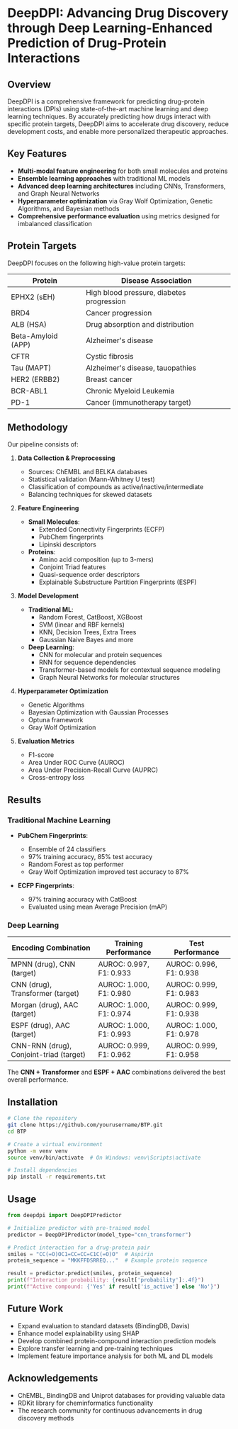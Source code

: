 # DeepDPI: Advancing Drug Discovery through Deep Learning-Enhanced Prediction of Drug-Protein Interactions


## Overview

DeepDPI is a comprehensive framework for predicting drug-protein interactions (DPIs) using state-of-the-art machine learning and deep learning techniques. By accurately predicting how drugs interact with specific protein targets, DeepDPI aims to accelerate drug discovery, reduce development costs, and enable more personalized therapeutic approaches.

## Key Features

- **Multi-modal feature engineering** for both small molecules and proteins
- **Ensemble learning approaches** with traditional ML models
- **Advanced deep learning architectures** including CNNs, Transformers, and Graph Neural Networks
- **Hyperparameter optimization** via Gray Wolf Optimization, Genetic Algorithms, and Bayesian methods
- **Comprehensive performance evaluation** using metrics designed for imbalanced classification

## Protein Targets

DeepDPI focuses on the following high-value protein targets:

| Protein | Disease Association |
|---------|---------------------|
| EPHX2 (sEH) | High blood pressure, diabetes progression |
| BRD4 | Cancer progression |
| ALB (HSA) | Drug absorption and distribution |
| Beta-Amyloid (APP) | Alzheimer's disease |
| CFTR | Cystic fibrosis |
| Tau (MAPT) | Alzheimer's disease, tauopathies |
| HER2 (ERBB2) | Breast cancer |
| BCR-ABL1 | Chronic Myeloid Leukemia |
| PD-1 | Cancer (immunotherapy target) |

## Methodology

Our pipeline consists of:

1. **Data Collection & Preprocessing**
   - Sources: ChEMBL and BELKA databases
   - Statistical validation (Mann-Whitney U test)
   - Classification of compounds as active/inactive/intermediate
   - Balancing techniques for skewed datasets

2. **Feature Engineering**
   - **Small Molecules**: 
     - Extended Connectivity Fingerprints (ECFP)
     - PubChem fingerprints
     - Lipinski descriptors
   - **Proteins**:
     - Amino acid composition (up to 3-mers)
     - Conjoint Triad features
     - Quasi-sequence order descriptors
     - Explainable Substructure Partition Fingerprints (ESPF)

3. **Model Development**
   - **Traditional ML**:
     - Random Forest, CatBoost, XGBoost
     - SVM (linear and RBF kernels)
     - KNN, Decision Trees, Extra Trees
     - Gaussian Naive Bayes and more
   - **Deep Learning**:
     - CNN for molecular and protein sequences
     - RNN for sequence dependencies
     - Transformer-based models for contextual sequence modeling
     - Graph Neural Networks for molecular structures

4. **Hyperparameter Optimization**
   - Genetic Algorithms
   - Bayesian Optimization with Gaussian Processes
   - Optuna framework
   - Gray Wolf Optimization

5. **Evaluation Metrics**
   - F1-score
   - Area Under ROC Curve (AUROC)
   - Area Under Precision-Recall Curve (AUPRC)
   - Cross-entropy loss

## Results

### Traditional Machine Learning

- **PubChem Fingerprints**: 
  - Ensemble of 24 classifiers
  - 97% training accuracy, 85% test accuracy
  - Random Forest as top performer
  - Gray Wolf Optimization improved test accuracy to 87%

- **ECFP Fingerprints**:
  - 97% training accuracy with CatBoost
  - Evaluated using mean Average Precision (mAP)

### Deep Learning

| Encoding Combination | Training Performance | Test Performance |
|----------------------|----------------------|------------------|
| MPNN (drug), CNN (target) | AUROC: 0.997, F1: 0.933 | AUROC: 0.996, F1: 0.938 |
| CNN (drug), Transformer (target) | AUROC: 1.000, F1: 0.980 | AUROC: 0.999, F1: 0.983 |
| Morgan (drug), AAC (target) | AUROC: 1.000, F1: 0.974 | AUROC: 0.999, F1: 0.938 |
| ESPF (drug), AAC (target) | AUROC: 1.000, F1: 0.993 | AUROC: 1.000, F1: 0.978 |
| CNN-RNN (drug), Conjoint-triad (target) | AUROC: 0.999, F1: 0.962 | AUROC: 0.999, F1: 0.958 |

The **CNN + Transformer** and **ESPF + AAC** combinations delivered the best overall performance.

## Installation

```bash
# Clone the repository
git clone https://github.com/yourusername/BTP.git
cd BTP

# Create a virtual environment
python -m venv venv
source venv/bin/activate  # On Windows: venv\Scripts\activate

# Install dependencies
pip install -r requirements.txt
```

## Usage

```python
from deepdpi import DeepDPIPredictor

# Initialize predictor with pre-trained model
predictor = DeepDPIPredictor(model_type="cnn_transformer")

# Predict interaction for a drug-protein pair
smiles = "CC(=O)OC1=CC=CC=C1C(=O)O"  # Aspirin
protein_sequence = "MKKFFDSRREQ..."  # Example protein sequence

result = predictor.predict(smiles, protein_sequence)
print(f"Interaction probability: {result['probability']:.4f}")
print(f"Active compound: {'Yes' if result['is_active'] else 'No'}")
```

## Future Work

- Expand evaluation to standard datasets (BindingDB, Davis)
- Enhance model explainability using SHAP
- Develop combined protein-compound interaction prediction models
- Explore transfer learning and pre-training techniques
- Implement feature importance analysis for both ML and DL models


## Acknowledgements

- ChEMBL, BindingDB and Uniprot databases for providing valuable data
- RDKit library for cheminformatics functionality
- The research community for continuous advancements in drug discovery methods
